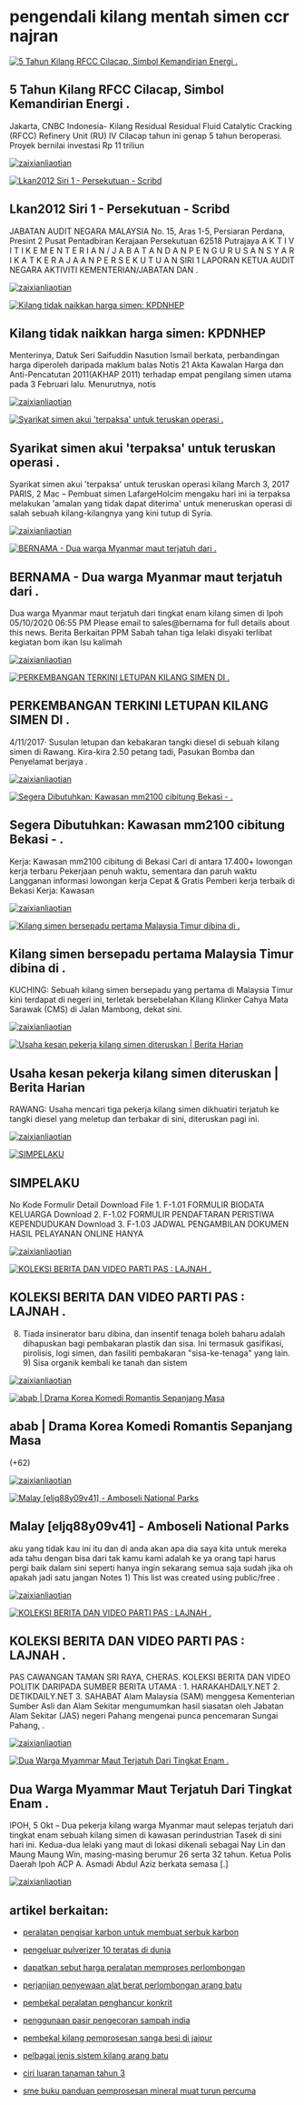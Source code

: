 # pengendali kilang mentah simen ccr najran
<a href="https://mnn.zoosnet.net/LR/Chatpre.aspx?id=MNN94995150&p=https://topgrinding.com/" target="_blank">![5 Tahun Kilang RFCC Cilacap, Simbol Kemandirian Energi .](https://github.com/technlg/images/blob/main/63.jpg)</a>
## 5 Tahun Kilang RFCC Cilacap, Simbol Kemandirian Energi .
Jakarta, CNBC Indonesia- Kilang Residual Residual Fluid Catalytic Cracking (RFCC) Refinery Unit (RU) IV Cilacap tahun ini genap 5 tahun beroperasi. Proyek bernilai investasi Rp 11 triliun 
<a href="https://mnn.zoosnet.net/LR/Chatpre.aspx?id=MNN94995150&p=https://topgrinding.com/" target="_blank"><img src="https://github.com/technlg/images/raw/main/chat11.jpg" alt="zaixianliaotian"/></a><a href="//whatsapp.shibangsoft.com/WhatsApp.php" ><img src="https://github.com/technlg/images/raw/main/chat11.png" alt=""></a>
<a href="https://mnn.zoosnet.net/LR/Chatpre.aspx?id=MNN94995150&p=https://topgrinding.com/" target="_blank">![Lkan2012 Siri 1 - Persekutuan - Scribd](https://github.com/technlg/images/blob/main/34.jpg)</a>
## Lkan2012 Siri 1 - Persekutuan - Scribd
JABATAN AUDIT NEGARA MALAYSIA No. 15, Aras 1-5, Persiaran Perdana, Presint 2 Pusat Pentadbiran Kerajaan Persekutuan 62518 Putrajaya A K T I V I T I K E M E N T E R I A N / J A B A T A N D A N P E N G U R U S A N S Y A R I K A T K E R A J A A N P E R S E K U T U A N SIRI 1 LAPORAN KETUA AUDIT NEGARA AKTIVITI KEMENTERIAN/JABATAN DAN .
<a href="https://mnn.zoosnet.net/LR/Chatpre.aspx?id=MNN94995150&p=https://topgrinding.com/" target="_blank"><img src="https://github.com/technlg/images/raw/main/chat11.jpg" alt="zaixianliaotian"/></a><a href="//whatsapp.shibangsoft.com/WhatsApp.php" ><img src="https://github.com/technlg/images/raw/main/chat11.png" alt=""></a>
<a href="https://mnn.zoosnet.net/LR/Chatpre.aspx?id=MNN94995150&p=https://topgrinding.com/" target="_blank">![Kilang tidak naikkan harga simen: KPDNHEP](https://github.com/technlg/images/blob/main/40.jpg)</a>
## Kilang tidak naikkan harga simen: KPDNHEP
Menterinya, Datuk Seri Saifuddin Nasution Ismail berkata, perbandingan harga diperoleh daripada maklum balas Notis 21 Akta Kawalan Harga dan Anti-Pencatutan 2011(AKHAP 2011) terhadap empat pengilang simen utama pada 3 Februari lalu. Menurutnya, notis 
<a href="https://mnn.zoosnet.net/LR/Chatpre.aspx?id=MNN94995150&p=https://topgrinding.com/" target="_blank"><img src="https://github.com/technlg/images/raw/main/chat11.jpg" alt="zaixianliaotian"/></a><a href="//whatsapp.shibangsoft.com/WhatsApp.php" ><img src="https://github.com/technlg/images/raw/main/chat11.png" alt=""></a>
<a href="https://mnn.zoosnet.net/LR/Chatpre.aspx?id=MNN94995150&p=https://topgrinding.com/" target="_blank">![Syarikat simen akui 'terpaksa' untuk teruskan operasi .](https://github.com/technlg/images/blob/main/37.jpg)</a>
## Syarikat simen akui 'terpaksa' untuk teruskan operasi .
Syarikat simen akui 'terpaksa' untuk teruskan operasi kilang March 3, 2017 PARIS, 2 Mac – Pembuat simen LafargeHolcim mengaku hari ini ia terpaksa melakukan 'amalan yang tidak dapat diterima' untuk meneruskan operasi di salah sebuah kilang-kilangnya yang kini tutup di Syria.
<a href="https://mnn.zoosnet.net/LR/Chatpre.aspx?id=MNN94995150&p=https://topgrinding.com/" target="_blank"><img src="https://github.com/technlg/images/raw/main/chat11.jpg" alt="zaixianliaotian"/></a><a href="//whatsapp.shibangsoft.com/WhatsApp.php" ><img src="https://github.com/technlg/images/raw/main/chat11.png" alt=""></a>
<a href="https://mnn.zoosnet.net/LR/Chatpre.aspx?id=MNN94995150&p=https://topgrinding.com/" target="_blank">![BERNAMA - Dua warga Myanmar maut terjatuh dari .](https://github.com/technlg/images/blob/main/38.jpg)</a>
## BERNAMA - Dua warga Myanmar maut terjatuh dari .
Dua warga Myanmar maut terjatuh dari tingkat enam kilang simen di Ipoh 05/10/2020 06:55 PM Please email to sales@bernama for full details about this news. Berita Berkaitan PPM Sabah tahan tiga lelaki disyaki terlibat kegiatan bom ikan Isu kalimah 
<a href="https://mnn.zoosnet.net/LR/Chatpre.aspx?id=MNN94995150&p=https://topgrinding.com/" target="_blank"><img src="https://github.com/technlg/images/raw/main/chat11.jpg" alt="zaixianliaotian"/></a><a href="//whatsapp.shibangsoft.com/WhatsApp.php" ><img src="https://github.com/technlg/images/raw/main/chat11.png" alt=""></a>
<a href="https://mnn.zoosnet.net/LR/Chatpre.aspx?id=MNN94995150&p=https://topgrinding.com/" target="_blank">![PERKEMBANGAN TERKINI LETUPAN KILANG SIMEN DI .](https://github.com/technlg/images/blob/main/60.jpg)</a>
## PERKEMBANGAN TERKINI LETUPAN KILANG SIMEN DI .
4/11/2017· Susulan letupan dan kebakaran tangki diesel di sebuah kilang simen di Rawang. Kira-kira 2.50 petang tadi, Pasukan Bomba dan Penyelamat berjaya .
<a href="https://mnn.zoosnet.net/LR/Chatpre.aspx?id=MNN94995150&p=https://topgrinding.com/" target="_blank"><img src="https://github.com/technlg/images/raw/main/chat11.jpg" alt="zaixianliaotian"/></a><a href="//whatsapp.shibangsoft.com/WhatsApp.php" ><img src="https://github.com/technlg/images/raw/main/chat11.png" alt=""></a>
<a href="https://mnn.zoosnet.net/LR/Chatpre.aspx?id=MNN94995150&p=https://topgrinding.com/" target="_blank">![Segera Dibutuhkan: Kawasan mm2100 cibitung Bekasi - .](https://github.com/technlg/images/blob/main/54.jpg)</a>
## Segera Dibutuhkan: Kawasan mm2100 cibitung Bekasi - .
Kerja: Kawasan mm2100 cibitung di Bekasi Cari di antara 17.400+ lowongan kerja terbaru Pekerjaan penuh waktu, sementara dan paruh waktu Langganan informasi lowongan kerja Cepat & Gratis Pemberi kerja terbaik di Bekasi Kerja: Kawasan
<a href="https://mnn.zoosnet.net/LR/Chatpre.aspx?id=MNN94995150&p=https://topgrinding.com/" target="_blank"><img src="https://github.com/technlg/images/raw/main/chat11.jpg" alt="zaixianliaotian"/></a><a href="//whatsapp.shibangsoft.com/WhatsApp.php" ><img src="https://github.com/technlg/images/raw/main/chat11.png" alt=""></a>
<a href="https://mnn.zoosnet.net/LR/Chatpre.aspx?id=MNN94995150&p=https://topgrinding.com/" target="_blank">![Kilang simen bersepadu pertama Malaysia Timur dibina di .](https://github.com/technlg/images/blob/main/16.jpg)</a>
## Kilang simen bersepadu pertama Malaysia Timur dibina di .
KUCHING: Sebuah kilang simen bersepadu yang pertama di Malaysia Timur kini terdapat di negeri ini, terletak bersebelahan Kilang Klinker Cahya Mata Sarawak (CMS) di Jalan Mambong, dekat sini.
<a href="https://mnn.zoosnet.net/LR/Chatpre.aspx?id=MNN94995150&p=https://topgrinding.com/" target="_blank"><img src="https://github.com/technlg/images/raw/main/chat11.jpg" alt="zaixianliaotian"/></a><a href="//whatsapp.shibangsoft.com/WhatsApp.php" ><img src="https://github.com/technlg/images/raw/main/chat11.png" alt=""></a>
<a href="https://mnn.zoosnet.net/LR/Chatpre.aspx?id=MNN94995150&p=https://topgrinding.com/" target="_blank">![Usaha kesan pekerja kilang simen diteruskan | Berita Harian](https://github.com/technlg/images/blob/main/20.jpg)</a>
## Usaha kesan pekerja kilang simen diteruskan | Berita Harian
RAWANG: Usaha mencari tiga pekerja kilang simen dikhuatiri terjatuh ke tangki diesel yang meletup dan terbakar di sini, diteruskan pagi ini.
<a href="https://mnn.zoosnet.net/LR/Chatpre.aspx?id=MNN94995150&p=https://topgrinding.com/" target="_blank"><img src="https://github.com/technlg/images/raw/main/chat11.jpg" alt="zaixianliaotian"/></a><a href="//whatsapp.shibangsoft.com/WhatsApp.php" ><img src="https://github.com/technlg/images/raw/main/chat11.png" alt=""></a>
<a href="https://mnn.zoosnet.net/LR/Chatpre.aspx?id=MNN94995150&p=https://topgrinding.com/" target="_blank">![SIMPELAKU](https://github.com/technlg/images/blob/main/9.jpg)</a>
## SIMPELAKU
No Kode Formulir Detail Download File 1. F-1.01 FORMULIR BIODATA KELUARGA Download 2. F-1.02 FORMULIR PENDAFTARAN PERISTIWA KEPENDUDUKAN Download 3. F-1.03 JADWAL PENGAMBILAN DOKUMEN HASIL PELAYANAN ONLINE HANYA 
<a href="https://mnn.zoosnet.net/LR/Chatpre.aspx?id=MNN94995150&p=https://topgrinding.com/" target="_blank"><img src="https://github.com/technlg/images/raw/main/chat11.jpg" alt="zaixianliaotian"/></a><a href="//whatsapp.shibangsoft.com/WhatsApp.php" ><img src="https://github.com/technlg/images/raw/main/chat11.png" alt=""></a>
<a href="https://mnn.zoosnet.net/LR/Chatpre.aspx?id=MNN94995150&p=https://topgrinding.com/" target="_blank">![KOLEKSI BERITA DAN VIDEO PARTI PAS : LAJNAH .](https://github.com/technlg/images/blob/main/10.jpg)</a>
## KOLEKSI BERITA DAN VIDEO PARTI PAS : LAJNAH .
8) Tiada insinerator baru dibina, dan insentif tenaga boleh baharu adalah dihapuskan bagi pembakaran plastik dan sisa. Ini termasuk gasifikasi, pirolisis, logi simen, dan fasiliti pembakaran "sisa-ke-tenaga" yang lain. 9) Sisa organik kembali ke tanah dan sistem
<a href="https://mnn.zoosnet.net/LR/Chatpre.aspx?id=MNN94995150&p=https://topgrinding.com/" target="_blank"><img src="https://github.com/technlg/images/raw/main/chat11.jpg" alt="zaixianliaotian"/></a><a href="//whatsapp.shibangsoft.com/WhatsApp.php" ><img src="https://github.com/technlg/images/raw/main/chat11.png" alt=""></a>
<a href="https://mnn.zoosnet.net/LR/Chatpre.aspx?id=MNN94995150&p=https://topgrinding.com/" target="_blank">![abab | Drama Korea Komedi Romantis Sepanjang Masa](https://github.com/technlg/images/blob/main/21.jpg)</a>
## abab | Drama Korea Komedi Romantis Sepanjang Masa
(+62) 
<a href="https://mnn.zoosnet.net/LR/Chatpre.aspx?id=MNN94995150&p=https://topgrinding.com/" target="_blank"><img src="https://github.com/technlg/images/raw/main/chat11.jpg" alt="zaixianliaotian"/></a><a href="//whatsapp.shibangsoft.com/WhatsApp.php" ><img src="https://github.com/technlg/images/raw/main/chat11.png" alt=""></a>
<a href="https://mnn.zoosnet.net/LR/Chatpre.aspx?id=MNN94995150&p=https://topgrinding.com/" target="_blank">![Malay [eljq88y09v41] - Amboseli National Parks](https://github.com/technlg/images/blob/main/42.jpg)</a>
## Malay [eljq88y09v41] - Amboseli National Parks
aku yang tidak kau ini itu dan di anda akan apa dia saya kita untuk mereka ada tahu dengan bisa dari tak kamu kami adalah ke ya orang tapi harus pergi baik dalam sini seperti hanya ingin sekarang semua saja sudah jika oh apakah jadi satu jangan Notes 1) This list was created using public/free .
<a href="https://mnn.zoosnet.net/LR/Chatpre.aspx?id=MNN94995150&p=https://topgrinding.com/" target="_blank"><img src="https://github.com/technlg/images/raw/main/chat11.jpg" alt="zaixianliaotian"/></a><a href="//whatsapp.shibangsoft.com/WhatsApp.php" ><img src="https://github.com/technlg/images/raw/main/chat11.png" alt=""></a>
<a href="https://mnn.zoosnet.net/LR/Chatpre.aspx?id=MNN94995150&p=https://topgrinding.com/" target="_blank">![KOLEKSI BERITA DAN VIDEO PARTI PAS : LAJNAH .](https://github.com/technlg/images/blob/main/44.jpg)</a>
## KOLEKSI BERITA DAN VIDEO PARTI PAS : LAJNAH .
PAS CAWANGAN TAMAN SRI RAYA, CHERAS. KOLEKSI BERITA DAN VIDEO POLITIK DARIPADA SUMBER BERITA UTAMA : 1. HARAKAHDAILY.NET 2. DETIKDAILY.NET 3.  SAHABAT Alam Malaysia (SAM) menggesa Kementerian Sumber Asli dan Alam Sekitar mengumumkan hasil siasatan oleh Jabatan Alam Sekitar (JAS) negeri Pahang mengenai punca pencemaran Sungai Pahang, .
<a href="https://mnn.zoosnet.net/LR/Chatpre.aspx?id=MNN94995150&p=https://topgrinding.com/" target="_blank"><img src="https://github.com/technlg/images/raw/main/chat11.jpg" alt="zaixianliaotian"/></a><a href="//whatsapp.shibangsoft.com/WhatsApp.php" ><img src="https://github.com/technlg/images/raw/main/chat11.png" alt=""></a>
<a href="https://mnn.zoosnet.net/LR/Chatpre.aspx?id=MNN94995150&p=https://topgrinding.com/" target="_blank">![Dua Warga Myammar Maut Terjatuh Dari Tingkat Enam .](https://github.com/technlg/images/blob/main/1.jpg)</a>
## Dua Warga Myammar Maut Terjatuh Dari Tingkat Enam .
IPOH, 5 Okt – Dua pekerja kilang warga Myanmar maut selepas terjatuh dari tingkat enam sebuah kilang simen di kawasan perindustrian Tasek di sini hari ini. Kedua-dua lelaki yang maut di lokasi dikenali sebagai Nay Lin dan Maung Maung Win, masing-masing berumur 26 serta 32 tahun. Ketua Polis Daerah Ipoh ACP A. Asmadi Abdul Aziz berkata semasa [.]
<a href="https://mnn.zoosnet.net/LR/Chatpre.aspx?id=MNN94995150&p=https://topgrinding.com/" target="_blank"><img src="https://github.com/technlg/images/raw/main/chat11.jpg" alt="zaixianliaotian"/></a><a href="//whatsapp.shibangsoft.com/WhatsApp.php" ><img src="https://github.com/technlg/images/raw/main/chat11.png" alt=""></a>
## artikel berkaitan:
* [peralatan pengisar karbon untuk membuat serbuk karbon](peralatan%20pengisar%20karbon%20untuk%20membuat%20serbuk%20karbon.md)
* [pengeluar pulverizer 10 teratas di dunia](pengeluar%20pulverizer%2010%20teratas%20di%20dunia.md)
* [dapatkan sebut harga peralatan memproses perlombongan](dapatkan%20sebut%20harga%20peralatan%20memproses%20perlombongan.md)
* [perjanjian penyewaan alat berat perlombongan arang batu](perjanjian%20penyewaan%20alat%20berat%20perlombongan%20arang%20batu.md)
* [pembekal peralatan penghancur konkrit](pembekal%20peralatan%20penghancur%20konkrit.md)
* [penggunaan pasir pengecoran sampah india](penggunaan%20pasir%20pengecoran%20sampah%20india.md)
* [pembekal kilang pemprosesan sanga besi di jaipur](pembekal%20kilang%20pemprosesan%20sanga%20besi%20di%20jaipur.md)
* [pelbagai jenis sistem kilang arang batu](pelbagai%20jenis%20sistem%20kilang%20arang%20batu.md)
* [ciri luaran tanaman tahun 3](ciri%20luaran%20tanaman%20tahun%203.md)
* [sme buku panduan pemprosesan mineral muat turun percuma](sme%20buku%20panduan%20pemprosesan%20mineral%20muat%20turun%20percuma.md)
